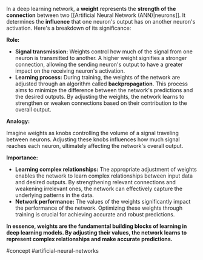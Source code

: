 In a deep learning network, a **weight** represents the **strength of the connection** between two [[Artificial Neural Network (ANN)|neurons]]. It determines the **influence** that one neuron's output has on another neuron's activation. Here's a breakdown of its significance:

**Role:**

- **Signal transmission:** Weights control how much of the signal from one neuron is transmitted to another. A higher weight signifies a stronger connection, allowing the sending neuron's output to have a greater impact on the receiving neuron's activation.
- **Learning process:** During training, the weights of the network are adjusted through an algorithm called **backpropagation**. This process aims to minimize the difference between the network's predictions and the desired outputs. By adjusting the weights, the network learns to strengthen or weaken connections based on their contribution to the overall output.

**Analogy:**

Imagine weights as knobs controlling the volume of a signal traveling between neurons. Adjusting these knobs influences how much signal reaches each neuron, ultimately affecting the network's overall output.

**Importance:**

- **Learning complex relationships:** The appropriate adjustment of weights enables the network to learn complex relationships between input data and desired outputs. By strengthening relevant connections and weakening irrelevant ones, the network can effectively capture the underlying patterns in the data.
- **Network performance:** The values of the weights significantly impact the performance of the network. Optimizing these weights through training is crucial for achieving accurate and robust predictions.

**In essence, weights are the fundamental building blocks of learning in deep learning models. By adjusting their values, the network learns to represent complex relationships and make accurate predictions.**

#concept #artificial-neural-networks 
